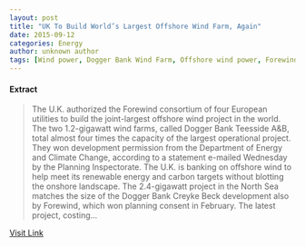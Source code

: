 ```yaml
---
layout: post
title: "UK To Build World’s Largest Offshore Wind Farm, Again"
date: 2015-09-12
categories: Energy
author: unknown author
tags: [Wind power, Dogger Bank Wind Farm, Offshore wind power, Forewind, Physical universe, Alternative energy, Power (physics), Renewable energy, Sustainable energy, Renewable resources, Electric power, Energy, Nature, Renewable electricity, Sustainable development]
---
```





#### Extract
>The U.K. authorized the Forewind consortium of four European utilities to build the joint-largest offshore wind project in the world.
The two 1.2-gigawatt wind farms, called Dogger Bank Teesside A&amp;B, total almost four times the capacity of the largest operational project. They won development permission from the Department of Energy and Climate Change, according to a statement e-mailed Wednesday by the Planning Inspectorate.
The U.K. is banking on offshore wind to help meet its renewable energy and carbon targets without blotting the onshore landscape. The 2.4-gigawatt project in the North Sea matches the size of the Dogger Bank Creyke Beck development also by Forewind, which won planning consent in February. The latest project, costing...



[Visit Link](http://www.renewableenergyworld.com/articles/2015/08/uk-to-build-world-s-largest-offshore-wind-farm.html)


